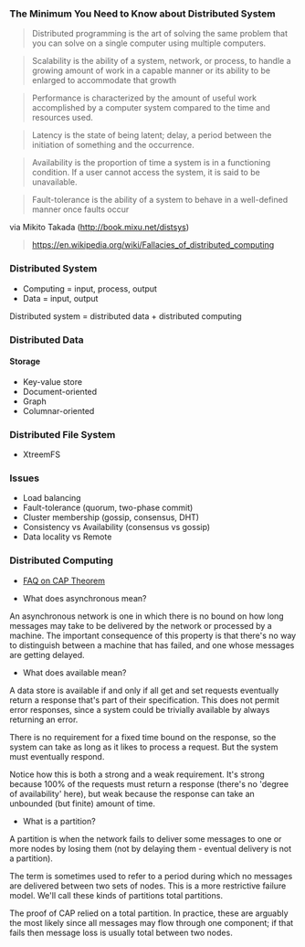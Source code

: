 ### The Minimum You Need to Know about Distributed System

> Distributed programming is the art of solving the same problem that you can solve on a single computer using multiple computers.

> Scalability is the ability of a system, network, or process, to handle a growing amount of work in a capable manner or its 
ability to be enlarged to accommodate that growth

> Performance is characterized by the amount of useful work accomplished by a computer system compared to the time and resources 
used.

> Latency is the state of being latent; delay, a period between the initiation of something and the occurrence.

> Availability is the proportion of time a system is in a functioning condition. If a user cannot access the system, it is said 
to be unavailable. 

> Fault-tolerance is the ability of a system to behave in a well-defined manner once faults occur

via Mikito Takada (http://book.mixu.net/distsys)

> https://en.wikipedia.org/wiki/Fallacies_of_distributed_computing

### Distributed System

- Computing = input, process, output
- Data = input, output

Distributed system = distributed data + distributed computing

### Distributed Data

#### Storage

- Key-value store
- Document-oriented
- Graph
- Columnar-oriented

### Distributed File System

- XtreemFS

### Issues

- Load balancing
- Fault-tolerance (quorum, two-phase commit)
- Cluster membership (gossip, consensus, DHT)
- Consistency vs Availability (consensus vs gossip)
- Data locality vs Remote





### Distributed Computing

- [FAQ on CAP Theorem](https://henryr.github.io/cap-faq)

- What does asynchronous mean?

An asynchronous network is one in which there is no bound on how long messages may take to be delivered by the network or processed by a machine. The important consequence of this property is that there's no way to distinguish between a machine that has failed, and one whose messages are getting delayed.

- What does available mean?

A data store is available if and only if all get and set requests eventually return a response that's part of their specification. This does not permit error responses, since a system could be trivially available by always returning an error.

There is no requirement for a fixed time bound on the response, so the system can take as long as it likes to process a request. But the system must eventually respond.

Notice how this is both a strong and a weak requirement. It's strong because 100% of the requests must return a response (there's no 'degree of availability' here), but weak because the response can take an unbounded (but finite) amount of time.

- What is a partition?

A partition is when the network fails to deliver some messages to one or more nodes by losing them (not by delaying them - eventual delivery is not a partition).

The term is sometimes used to refer to a period during which no messages are delivered between two sets of nodes. This is a more restrictive failure model. We'll call these kinds of partitions total partitions.

The proof of CAP relied on a total partition. In practice, these are arguably the most likely since all messages may flow through one component; if that fails then message loss is usually total between two nodes.
